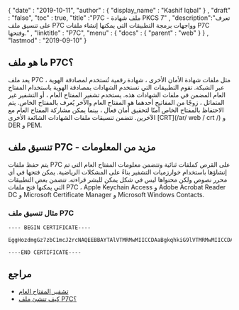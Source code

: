{
  "date" : "2019-10-11",
  "author" : {
    "display_name" : "Kashif Iqbal"
} ,
  "draft" : "false",
  "toc" : true,
  "title" :"P7C - ملف شهادة PKCS 7" ,
  "description":"تعرف على تنسيق ملف P7C وواجهات برمجة التطبيقات التي يمكنها إنشاء ملفات P7C وفتحها." ,
  "linktitle" : "P7C",
  "menu" : {
    "docs" : {
      "parent" : "web"
}
} ,
  "lastmod" : "2019-09-10"
}

## ما هو ملف P7C؟

يعد ملف P7C ، مثل ملفات شهادة الأمان الأخرى ، شهادة رقمية تُستخدم لمصادقة الهوية عبر الشبكة. تقوم التطبيقات التي تستخدم الشهادات بمصادقة الهوية باستخدام المفتاح العام المضمن في ملفات الشهادات هذه. يستخدم تشفير المفتاح العام ، أو التشفير غير المتماثل ، زوجًا من المفاتيح أحدهما هو المفتاح العام والآخر يُعرف بالمفتاح الخاص. يتم الاحتفاظ بالمفتاح الخاص آمنًا لتحقيق أمان فعال ، بينما يمكن مشاركة المفتاح العام مع الآخرين. تتضمن تنسيقات ملفات الشهادات الشائعة الأخرى [CRT](/ar/ web / crt /) و DER و PEM.

## تنسيق ملف P7C - مزيد من المعلومات

يتم حفظ ملفات P7C على القرص كملفات ثنائية وتتضمن معلومات المفتاح العام التي تم إنشاؤها باستخدام خوارزميات التشفير بناءً على المشكلات الرياضية. يمكن فتحها في أي محرر نصوص ولكن محتواها ليس في شكل يمكن للبشر قراءته. تتضمن بعض التطبيقات التي يمكنها فتح ملفات P7C ، Apple Keychain Access و Adobe Acrobat Reader DC و Microsoft Certificate Manager و Microsoft Windows Contacts.

### مثال تنسيق ملف P7C

```
---- BEGIN CERTIFICATE----

EggHozdmgGz7zbC1mcJ2rcNAQEEBBAYTAlVTMRMwMIICCDAaBgkqhkiG9lVTMRMwMIICCDAaBgkqhkiG9w0BBQMwDQQIIfYwDQYJKoZIhvcMIICUDCCAdoCBDaM1tYwDQYJKoZIhvcNAQEEBQAwgY8xCzAJBgNVBAYTAlVTMRMwMIICCDAaBgkqhkiG9w0BBQMwDQQIIfYyAEFKaEECAQUQAwgY8xCzAJBgNVNAQEEBQAwgY8xCzAkiG9w0BBQMwDQQIIfYyAEFKaEECAQUEggHozdmgGz7wgY8xCzAJBgNVBAYTAlVTMRMwMIICCDAaBgkqhkiG9w0BBQMwDQQIIfYyAEFKaEECAQUEggHozdmgGz7zbC1mcJ2rcNAQEEBQAwgY8xCzAJBgNVBAYTAlVTMR

----END CERTIFICATE----
```

## مراجع ##

* [تشفير المفتاح العام](https://en.wikipedia.org/wiki/Public-key_cryptography)
* [كيف تنشئ ملف P7C؟](https://www.ibm.com/support/pages/how-create-pkcs7-p7b-p7c-certificate-your-trading-partner)

